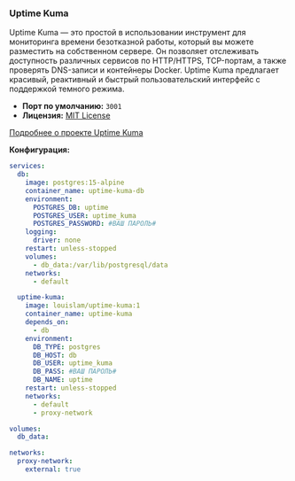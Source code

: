 ### Uptime Kuma

Uptime Kuma — это простой в использовании инструмент для мониторинга времени безотказной работы, который вы можете разместить на собственном сервере. Он позволяет отслеживать доступность различных сервисов по HTTP/HTTPS, TCP-портам, а также проверять DNS-записи и контейнеры Docker. Uptime Kuma предлагает красивый, реактивный и быстрый пользовательский интерфейс с поддержкой темного режима.

*   **Порт по умолчанию:** `3001`
*   **Лицензия:** [MIT License](https://github.com/louislam/uptime-kuma/blob/master/LICENSE)

[Подробнее о проекте Uptime Kuma](https://github.com/louislam/uptime-kuma)

**Конфигурация:**
```yaml
services:
  db:
    image: postgres:15-alpine
    container_name: uptime-kuma-db
    environment:
      POSTGRES_DB: uptime
      POSTGRES_USER: uptime_kuma
      POSTGRES_PASSWORD: #ВАШ ПАРОЛЬ#
    logging:
      driver: none
    restart: unless-stopped
    volumes:
      - db_data:/var/lib/postgresql/data
    networks:
      - default

  uptime-kuma:
    image: louislam/uptime-kuma:1
    container_name: uptime-kuma
    depends_on:
      - db
    environment:
      DB_TYPE: postgres
      DB_HOST: db
      DB_USER: uptime_kuma
      DB_PASS: #ВАШ ПАРОЛЬ#
      DB_NAME: uptime
    restart: unless-stopped
    networks:
      - default
      - proxy-network

volumes:
  db_data:

networks:
  proxy-network:
    external: true
```
